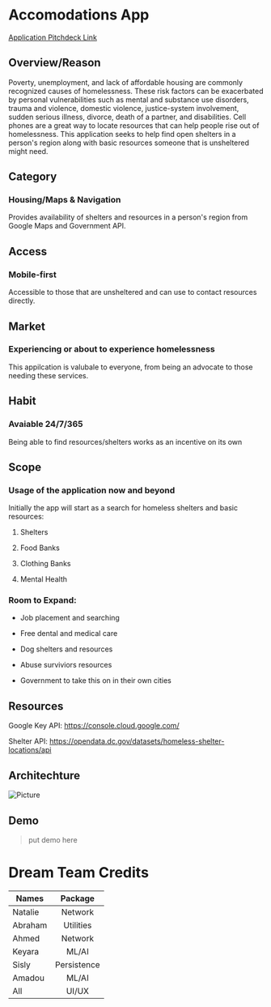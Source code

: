 # Accomodations App
[Application Pitchdeck Link](https://www.canva.com/design/DAE10qHFRqg/GiYz2sST9doFQ1Z8DedP9A/view?utm_content=DAE10qHFRqg&utm_campaign=designshare&utm_medium=link&utm_source=sharebutton)

## Overview/Reason 

Poverty, unemployment, and lack of affordable housing are commonly recognized causes of homelessness. These risk factors can be exacerbated by personal vulnerabilities such as mental and substance use disorders, trauma and violence, domestic violence, justice-system involvement, sudden serious illness, divorce, death of a partner, and disabilities.
Cell phones are a great way to locate resources that can help people rise out of homelessness.  This application seeks to help find open shelters in a person's region along with basic resources someone that is unsheltered might need.



## Category
### Housing/Maps & Navigation
Provides availability of shelters and resources in a person's region from Google Maps and Government API.



## Access
### Mobile-first
Accessible to those that are unsheltered and can use to contact resources directly.



## Market
### Experiencing or about to experience homelessness
This appilcation is valubale to everyone, from being an advocate to those needing these services.



## Habit
### Avaiable 24/7/365
Being able to find resources/shelters works as an incentive on its own



## Scope
### Usage of the application now and beyond 
Initially the app will start as a search for homeless shelters and basic resources:

1. Shelters

3. Food Banks

4. Clothing Banks

5. Mental Health


### Room to Expand:

+ Job placement and searching

+ Free dental and medical care

+ Dog shelters and resources

+ Abuse surviviors resources 

+ Government to take this on in their own cities 



## Resources 
Google Key API: https://console.cloud.google.com/

Shelter API: https://opendata.dc.gov/datasets/homeless-shelter-locations/api


## Architechture
![Picture](https://www.dropbox.com/s/traajbizgmblpjn/High%20Level.PNG?dl=0)


## Demo
> put demo here 


# Dream Team Credits 

| Names         | Package       |
| ------------- |:-------------:| 
| Natalie       | Network       | 
| Abraham       | Utilities     | 
| Ahmed         | Network       | 
| Keyara        | ML/AI         |
| Sisly         | Persistence   |
| Amadou        | ML/AI         |
| All           | UI/UX         |

